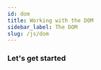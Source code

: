 ```yaml
---
id: dom
title: Working with the DOM
sidebar_label: The DOM
slug: /js/dom
---
```


### Let's get started